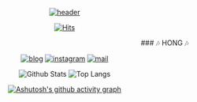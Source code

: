 <div align=center>


[![header](https://capsule-render.vercel.app/api?type=cylinder&color=auto&height=300&section=header&text=Sunghong%20Min&fontSize=80&fontAlign=50&desc=iOS%20Developer&descAlignY=78&descSize=25&descAlign=73)](https://github.com/sunghong32)

[![Hits](https://hits.seeyoufarm.com/api/count/incr/badge.svg?url=https%3A%2F%2Fgithub.com%2Fsunghong32&count_bg=%2379C83D&title_bg=%23555555&icon=&icon_color=%23E7E7E7&title=hits&edge_flat=false)](https://hits.seeyoufarm.com)

<div align=right>
### 🎶 HONG 🎶
</div>

[![blog](https://img.shields.io/badge/blog-gray?style=flat&logo=Telegraph&logoColor=white)](https://hong-sangcompany.tistory.com) [![instagram](https://img.shields.io/badge/instagram-ff69b4?style=flat&logo=Instagram&logoColor=E4405F)](https://www.instagram.com/sunghong32/) [![mail](https://img.shields.io/badge/mail-white?style=flat&logo=Gmail&logoColor=EA4335)](mailto:sunghong32@gmail.com)

![Github Stats](https://github-readme-stats.vercel.app/api?username=sunghong32&show_icons=true&theme=vue) ![Top Langs](https://github-readme-stats.vercel.app/api/top-langs/?username=sunghong32&layout=compact&theme=vue)  

[![Ashutosh's github activity graph](https://activity-graph.herokuapp.com/graph?username=sunghong32&theme=rogue)](https://github.com/sunghong32/github-readme-activity-graph)

</div>
